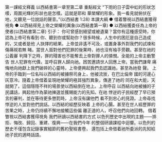 第一課經文釋義
以西結書第一章至第二章
重點經文
“下雨的日子雲中虹的形狀怎樣，周圍光輝的形狀也是怎樣。這就是耶和
華榮耀的形象。我一看見就俯伏在地，又聽見一位說話的聲音。”(以西結書
1:28)
本課大綱
● 借着瞥視以西結書獲得視角
● 以西結得見上帝之榮耀的異象(以西結書第一章)
● 以西結獲委任為上帝的使者(以西結書第二章)
引子：
你可曾感到絕望或被遺棄？當你有這種感受時，你認為上帝可有看到
你、聽到你或幫助你？很多時候，人生中的困厄是自己造成的，又或者是他
人抉擇的結果。上帝並非遙不可及，或置身事外對我們的試煉和傷痛視若無
睹。當世人面對他們犯罪的後果時，祂也沒有袖手旁觀。甚至在祂的公義審
判降下之時，罪的殘害也不能奪去上帝對罪人的憐憫。全能的上帝主動警告
世人犯罪有代價，並呼召罪人歸向祂。困苦邀請世人回應上帝。當我們謙卑
痛悔地向祂獻上我們破碎的心靈時，上帝便興起我們去認識祂，甚至為祂發
聲。
上帝的手臨到一位名叫以西結的被擄祭司身上，他被流放，在巴比倫帝
國的河邊心灰意冷。隨着上帝借着呈現祂榮耀的極其強烈異象，傳達了祂的
同在和大能，天就開了。這個隱隱不祥的場景使以西結倒在地上。上帝呼召
以西結向祂被擄的子民講話，興起他作為蒙祂揀選並獲賜能力的先知。在祂
悖逆的子民經歷了早已預言的審判，並在等待更多懲罰時，上帝沒有讓他們
看不到忠心的見證。上帝尋找悖逆的人並對他們說話。以西結的經歷反映着
上帝的心腸。甚至在世人經歷罪的苦果之時，上帝仍持續不懈地接觸這些偏
離正道的人，呼召他們向祂回轉。
借着瞥視以西結書獲得視角
我們研讀以西結書的方式
以色列歷史中出現的主題——排拒、悔改、歸回、重建、復興——在我們今年
的整個研讀課程中迴響。以色列的歷史不僅包含記錄事實細節的舊約聖經書卷，
還包括上帝借着祂所委派的先知給祂子民的適時話語。